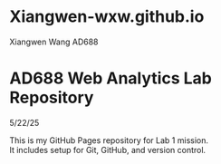 # Xiangwen-wxw.github.io
Xiangwen Wang AD688

# AD688 Web Analytics Lab Repository

5/22/25

This is my GitHub Pages repository for Lab 1 mission.  
It includes setup for Git, GitHub, and version control.